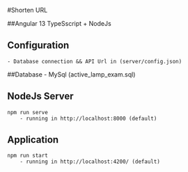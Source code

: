 #Shorten URL

##Angular 13 TypeSscript + NodeJs 

## Configuration
    - Database connection && API Url in (server/config.json)

##Database
    - MySql (active_lamp_exam.sql)
    

## NodeJs Server
    npm run serve
        - running in http://localhost:8000 (default)

## Application
    npm run start
        - running in http://localhost:4200/ (default)

    
    

